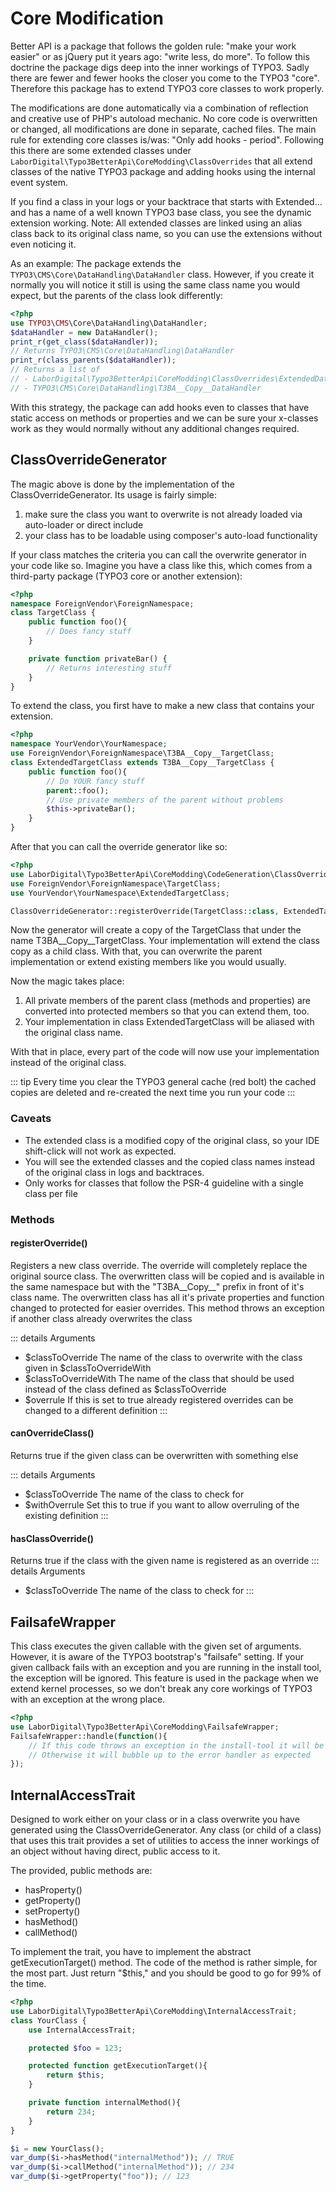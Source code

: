 # Core Modification
Better API is a package that follows the golden rule: "make your work easier" or as jQuery put it years ago: "write less, do more".
To follow this doctrine the package digs deep into the inner workings of TYPO3. Sadly there are fewer and fewer hooks the closer you come to the TYPO3 "core".
Therefore this package has to extend TYPO3 core classes to work properly.

The modifications are done automatically via a combination of reflection and creative use of PHP's autoload mechanic.
No core code is overwritten or changed, all modifications are done in separate, cached files. The main rule for extending core classes
is/was: "Only add hooks - period". Following this there are some extended classes under ```LaborDigital\Typo3BetterApi\CoreModding\ClassOverrides```
that all extend classes of the native TYPO3 package and adding hooks using the internal event system.

If you find a class in your logs or your backtrace that starts with Extended... and has a name of a well known TYPO3 base class,
 you see the dynamic extension working. Note: All extended classes are linked using an alias class back to its original class name,
so you can use the extensions without even noticing it.

As an example: The package extends the ```TYPO3\CMS\Core\DataHandling\DataHandler``` class.
However, if you create it normally you will notice it still is using the same class name you would expect,
but the parents of the class look differently:

```php
<?php
use TYPO3\CMS\Core\DataHandling\DataHandler;
$dataHandler = new DataHandler();
print_r(get_class($dataHandler));
// Returns TYPO3\CMS\Core\DataHandling\DataHandler
print_r(class_parents($dataHandler));
// Returns a list of
// - LaborDigital\Typo3BetterApi\CoreModding\ClassOverrides\ExtendedDataHandler
// - TYPO3\CMS\Core\DataHandling\T3BA__Copy__DataHandler
```

With this strategy, the package can add hooks even to classes that have static access on methods or properties and we can be sure
your x-classes work as they would normally without any additional changes required.

## ClassOverrideGenerator
The magic above is done by the implementation of the ClassOverrideGenerator.
Its usage is fairly simple:

1. make sure the class you want to overwrite is not already loaded via auto-loader or direct include
2. your class has to be loadable using composer's auto-load functionality

If your class matches the criteria you can call the overwrite generator in your code like so. Imagine you
have a class like this, which comes from a third-party package (TYPO3 core or another extension):
```php
<?php
namespace ForeignVendor\ForeignNamespace;
class TargetClass {
    public function foo(){
        // Does fancy stuff
    }

    private function privateBar() {
        // Returns interesting stuff
    }
}
```

To extend the class, you first have to make a new class that contains your extension.

```php
<?php
namespace YourVendor\YourNamespace;
use ForeignVendor\ForeignNamespace\T3BA__Copy__TargetClass;
class ExtendedTargetClass extends T3BA__Copy__TargetClass {
    public function foo(){
        // Do YOUR fancy stuff
        parent::foo();
        // Use private members of the parent without problems
        $this->privateBar();
    }
}
```

After that you can call the override generator like so:
```php
<?php
use LaborDigital\Typo3BetterApi\CoreModding\CodeGeneration\ClassOverrideGenerator;
use ForeignVendor\ForeignNamespace\TargetClass;
use YourVendor\YourNamespace\ExtendedTargetClass;

ClassOverrideGenerator::registerOverride(TargetClass::class, ExtendedTargetClass::class);
```

Now the generator will create a copy of the TargetClass that under the name T3BA__Copy__TargetClass.
Your implementation will extend the class copy as a child class. With that, you can overwrite the parent implementation
or extend existing members like you would usually.

Now the magic takes place:

1. All private members of the parent class (methods and properties) are converted into protected members so that you can extend them, too.
2. Your implementation in class ExtendedTargetClass will be aliased with the original class name.

With that in place, every part of the code will now use your implementation instead of the original class.

::: tip
Every time you clear the TYPO3 general cache (red bolt) the cached copies are deleted and re-created the next time you run your code
:::

### Caveats

- The extended class is a modified copy of the original class, so your IDE shift-click will not work as expected.
- You will see the extended classes and the copied class names instead of the original class in logs and backtraces.
- Only works for classes that follow the PSR-4 guideline with a single class per file

### Methods
#### registerOverride()
Registers a new class override. The override will completely replace the original source class.
The overwritten class will be copied and is available in the same namespace but with the
"T3BA__Copy__" prefix in front of it's class name. The overwritten class has all it's private
properties and function changed to protected for easier overrides. This method throws an exception if another class already overwrites the class

::: details Arguments
- $classToOverride The name of the class to overwrite with the class given in $classToOverrideWith
- $classToOverrideWith The name of the class that should be used instead of the class defined as $classToOverride
- $overrule If this is set to true already registered overrides can be changed to a different definition
:::

#### canOverrideClass()
Returns true if the given class can be overwritten with something else

::: details Arguments
- $classToOverride The name of the class to check for
- $withOverrule Set this to true if you want to allow overruling of the existing definition
:::

#### hasClassOverride()
Returns true if the class with the given name is registered as an override
::: details Arguments
- $classToOverride The name of the class to check for
:::

## FailsafeWrapper
This class executes the given callable with the given set of arguments. However, it is aware of the TYPO3 bootstrap's "failsafe" setting. If your given callback fails with an exception and you are running in the install tool, the exception will be ignored. This feature
is used in the package when we extend kernel processes, so we don't break any core workings of TYPO3 with an exception at the wrong place.

```php
<?php
use LaborDigital\Typo3BetterApi\CoreModding\FailsafeWrapper;
FailsafeWrapper::handle(function(){
    // If this code throws an exception in the install-tool it will be ignored
    // Otherwise it will bubble up to the error handler as expected
});
```

## InternalAccessTrait
Designed to work either on your class or in a class overwrite you have generated using the ClassOverrideGenerator.
Any class (or child of a class) that uses this trait provides a set of utilities to access the inner workings of an object
without having direct, public access to it.

The provided, public methods are:

- hasProperty()
- getProperty()
- setProperty()
- hasMethod()
- callMethod()

To implement the trait, you have to implement the abstract getExecutionTarget() method.
The code of the method is rather simple, for the most part. Just return "$this," and you should be good to go for 99% of the time.

```php
<?php
use LaborDigital\Typo3BetterApi\CoreModding\InternalAccessTrait;
class YourClass {
    use InternalAccessTrait;

    protected $foo = 123;

    protected function getExecutionTarget(){
        return $this;
    }

    private function internalMethod(){
        return 234;
    }
}

$i = new YourClass();
var_dump($i->hasMethod("internalMethod")); // TRUE
var_dump($i->callMethod("internalMethod")); // 234
var_dump($i->getProperty("foo")); // 123
```
